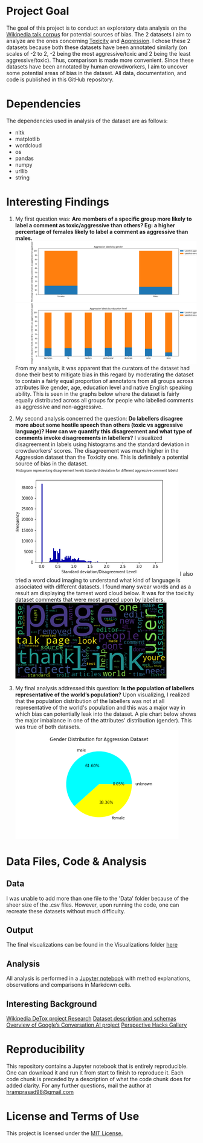 # Project Goal
The goal of this project is to conduct an exploratory data analysis on the [Wikipedia talk corpus](https://figshare.com/projects/Wikipedia_Talk/16731) for potential sources of bias. The 2 datasets I aim to analyze are the ones concerning [Toxicity](https://figshare.com/articles/dataset/Wikipedia_Talk_Labels_Toxicity/4563973) and [Aggression](https://figshare.com/articles/dataset/Wikipedia_Talk_Labels_Aggression/4267550).
I chose these 2 datasets because both these datasets have been annotated similarly (on scales of -2 to 2, -2 being the most aggressive/toxic and 2 being the least aggressive/toxic). Thus, comparison is made more convenient.
Since these datasets have been annotated by human crowdworkers, I aim to uncover some potential areas of bias in the dataset. 
All data, documentation, and code is published in this GitHub repository. 

# Dependencies
The dependencies used in analysis of the dataset are as follows:

  * nltk
  * matplotlib
  * wordcloud
  * os
  * pandas
  * numpy
  * urllib
  * string
 
# Interesting Findings
1. My first question was: **Are members of a specific group more likely to label a comment as toxic/aggressive than others? Eg: a higher percentage of females likely to label a comment as aggressive than males.**
![Aggressive comments labelling by gender](https://github.com/hariniramp/data-512/blob/main/data-512-a2/Visualizations/stacked_bargraph_aggression_gender.png)
![Aggressive comments labelling by education level](https://github.com/hariniramp/data-512/blob/main/data-512-a2/Visualizations/stacked_bargraph_aggression_education.png)
From my analysis, it was apparent that the curators of the dataset had done their best to mitigate bias in this regard by moderating the dataset to contain a fairly equal proportion 
of annotators from all groups across attributes like gender, age, education level and native English speaking ability. This is seen in the graphs below where the dataset is fairly equally
distributed across all groups for people who labelled comments as aggressive and non-aggressive.

2. My second analysis concerned the question: **Do labellers disagree more about some hostile speech than others (toxic vs aggressive language)? How can we quantify this disagreement and what type of comments invoke disagreements in labellers?**
I visualized disagreement in labels using histograms and the standard deviation in crowdworkers' scores. The disagreement was much higher in the Aggression dataset than the Toxicity one.
This is definitely a potential source of bias in the dataset. 
![Disagreement in Aggressive Comments' Labels](https://github.com/hariniramp/data-512/blob/main/data-512-a2/Visualizations/histogram_disagreement_aggression.png)
I also tried a word cloud imaging to understand what kind of language is associated with different datasets. I found many swear words and as a result am displaying the tamest 
word cloud below. It was for the toxicity dataset comments that were most agreed upon by labellers.
![Wordcloud visualization](https://github.com/hariniramp/data-512/blob/main/data-512-a2/Visualizations/wordcloud_toxic_agreements.png)

3. My final analysis addressed this question: **Is the population of labellers representative of the world’s population?**
Upon visualizing, I realized that the population distribution of the labellers was not at all representative of the world's population and this was a major way in which bias
can potentially leak into the dataset. A pie chart below shows the major imbalance in one of the attributes' distribution (gender). This was true of both datasets.
![Gender imbalance in labellers of Aggression dataset](https://github.com/hariniramp/data-512/blob/main/data-512-a2/Visualizations/pie_gender_aggression.png)

# Data Files, Code & Analysis
## Data
I was unable to add more than one file to the 'Data' folder because of the sheer size of the .csv files. However, upon running the code, one can recreate these datasets without much difficulty.

## Output
The final visualizations can be found in the Visualizations folder [here](https://github.com/hariniramp/data-512/tree/main/data-512-a2/Visualizations)

## Analysis
All analysis is performed in a [Jupyter notebook]() with method explanations, observations and comparisons in Markdown cells.

## Interesting Background
[Wikipedia DeTox project Research](https://meta.wikimedia.org/wiki/Research:Detox) 
[Dataset description and schemas](https://meta.wikimedia.org/wiki/Research:Detox/Data_Release) 
[Overview of Google’s Conversation AI project](https://conversationai.github.io/) 
[Perspective Hacks Gallery](https://github.com/conversationai/perspectiveapi/wiki/perspective-hacks)

# Reproducibility
This repository contains a Jupyter notebook that is entirely reproducible. One can download it and run it from start to finish to reproduce it. Each code chunk is preceded
by a description of what the code chunk does for added clarity. For any further questions, mail the author at hramprasad98@gmail.com

# License and Terms of Use
This project is licensed under the [MIT License.](https://github.com/hariniramp/data-512/blob/main/data-512-a2/LICENSE)
